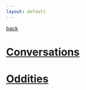 ```yaml
---
layout: default
---
```


[back](../)

# [Conversations](./conversations/)

# [Oddities](./oddities/)
